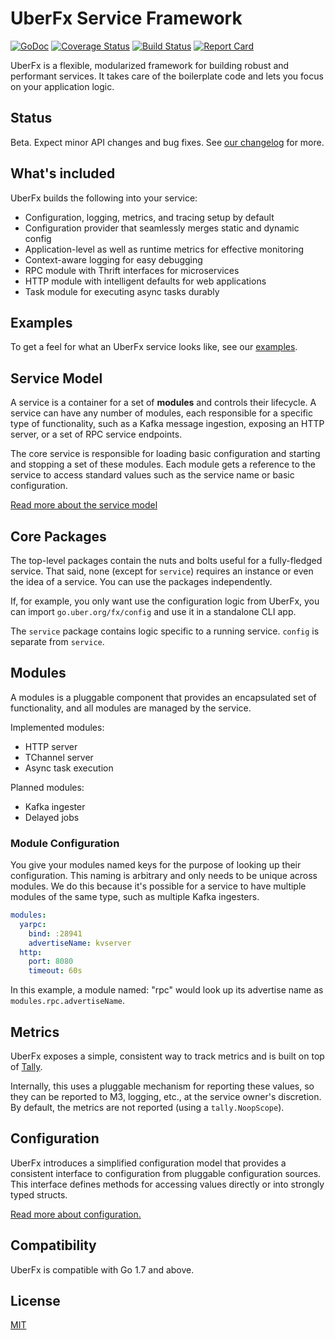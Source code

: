 # UberFx Service Framework

[![GoDoc][doc-img]][doc]
[![Coverage Status][cov-img]][cov]
[![Build Status][ci-img]][ci]
[![Report Card][report-card-img]][report-card]

UberFx is a flexible, modularized framework for building robust and performant
services. It takes care of the boilerplate code and lets you focus on your
application logic.

## Status

Beta. Expect minor API changes and bug fixes. See [our changelog](CHANGELOG.md)
for more.

## What's included

UberFx builds the following into your service:

* Configuration, logging, metrics, and tracing setup by default
* Configuration provider that seamlessly merges static and dynamic config
* Application-level as well as runtime metrics for effective monitoring
* Context-aware logging for easy debugging
* RPC module with Thrift interfaces for microservices
* HTTP module with intelligent defaults for web applications
* Task module for executing async tasks durably

## Examples

To get a feel for what an UberFx service looks like, see our
[examples](examples/).

## Service Model

A service is a container for a set of **modules** and controls their lifecycle.
A service can have any number of modules, each responsible for a specific type
of functionality, such as a Kafka message ingestion, exposing an HTTP server,
or a set of RPC service endpoints.

The core service is responsible for loading basic configuration and starting
and stopping a set of these modules. Each module gets a reference to the
service to
access standard values such as the service name or basic configuration.

[Read more about the service model](service/README.md)

## Core Packages

The top-level packages contain the nuts and bolts useful for a fully-fledged
service. That said, none (except for `service`) requires an instance or even
the idea of a service. You can use the packages independently.

If, for example, you only want use the configuration logic from UberFx, you
can import `go.uber.org/fx/config` and use it in a standalone CLI app.

The `service` package contains logic specific to a running service. `config`
is separate from `service`.

## Modules

A modules is a pluggable component that provides an encapsulated set of
functionality, and all modules are managed by the service.

Implemented modules:

* HTTP server
* TChannel server
* Async task execution

Planned modules:

* Kafka ingester
* Delayed jobs

### Module Configuration

You give your modules named keys for the purpose of looking up their
configuration. This naming is arbitrary and only needs to be unique across
modules. We do this because it's possible for a service to have multiple
modules of the same type, such as multiple Kafka ingesters.

```yaml
modules:
  yarpc:
    bind: :28941
    advertiseName: kvserver
  http:
    port: 8080
    timeout: 60s
```

In this example, a module named: "rpc" would look up its advertise name as
`modules.rpc.advertiseName`.

## Metrics

UberFx exposes a simple, consistent way to track metrics and is built on top of
[Tally](https://github.com/uber-go/tally).

Internally, this uses a pluggable mechanism for reporting these values, so they
can be reported to M3, logging, etc., at the service owner's discretion.
By default, the metrics are not reported (using a `tally.NoopScope`).

## Configuration

UberFx introduces a simplified configuration model that provides a consistent
interface to configuration from pluggable configuration sources. This interface
defines methods for accessing values directly or into strongly
typed structs.

[Read more about configuration.](config/README.md)

## Compatibility

UberFx is compatible with Go 1.7 and above.

## License

[MIT](LICENSE.txt)

[doc]: https://godoc.org/go.uber.org/fx
[doc-img]: https://godoc.org/go.uber.org/fx?status.svg
[cov]: https://coveralls.io/github/uber-go/fx?branch=master
[cov-img]: https://coveralls.io/repos/github/uber-go/fx/badge.svg?branch=master
[ci]: https://travis-ci.org/uber-go/fx
[ci-img]: https://travis-ci.org/uber-go/fx.svg?branch=master
[report-card]: https://goreportcard.com/report/github.com/uber-go/fx
[report-card-img]: https://goreportcard.com/badge/github.com/uber-go/fx
